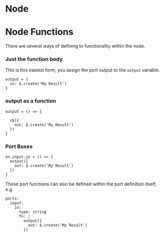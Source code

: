 # Node



# Node Functions
There are several ways of defining to functionality within the node.


### Just the function body

This is this easiest form, you assign the port output to the `output` variable.

```
output = {
  in: $.create('My Result')
}
```

### output as a function

```
output = () => {

  cb({
    out: $.create('My Result')
  })
}
```

### Port Boxes

```
on.input.in = () => {
  output({
    out: $.create('My Result')
  })
}
```

These port functions can also be defined within the port definition itself, e.g.
```
ports:
  input:
    in:
      type: string
      fn: |
        output({
          out: $.create('My Result')
        })
```

